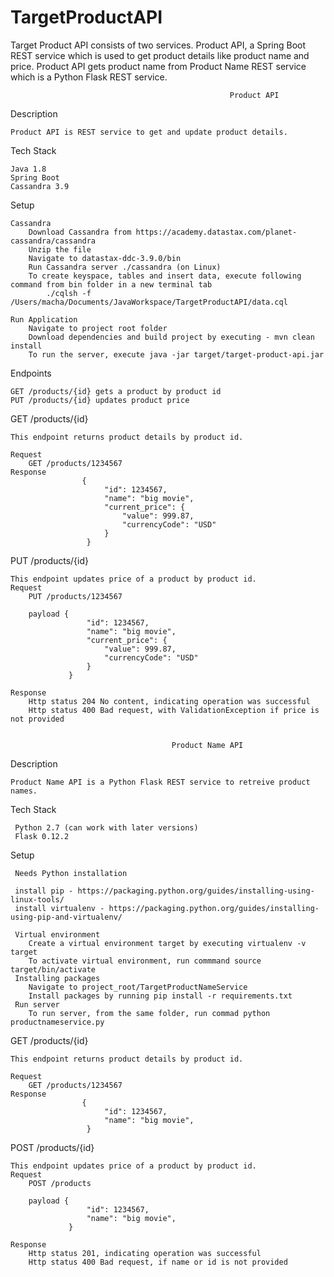 # TargetProductAPI

Target Product API consists of two services. Product API, a Spring Boot REST service which is used 
to get product details like product name and price. Product API gets product name from Product Name REST service 
which is a Python Flask REST service. 
                                                     
                                                     Product API 
Description

    Product API is REST service to get and update product details.

Tech Stack

    Java 1.8
    Spring Boot
    Cassandra 3.9
                                     
Setup

    Cassandra
        Download Cassandra from https://academy.datastax.com/planet-cassandra/cassandra
        Unzip the file
        Navigate to datastax-ddc-3.9.0/bin
        Run Cassandra server ./cassandra (on Linux)
        To create keyspace, tables and insert data, execute following command from bin folder in a new terminal tab
            ./cqlsh -f /Users/macha/Documents/JavaWorkspace/TargetProductAPI/data.cql
    
    Run Application
        Navigate to project root folder
        Download dependencies and build project by executing - mvn clean install
        To run the server, execute java -jar target/target-product-api.jar
        
            
Endpoints
     
    GET /products/{id} gets a product by product id
    PUT /products/{id} updates product price 


GET /products/{id}           

    This endpoint returns product details by product id. 

    Request
        GET /products/1234567
    Response
                    {
                         "id": 1234567,
                         "name": "big movie",
                         "current_price": {
                             "value": 999.87,
                             "currencyCode": "USD"
                         }
                     }
        
PUT /products/{id}           

    This endpoint updates price of a product by product id. 
    Request
        PUT /products/1234567
    
        payload {
                     "id": 1234567,
                     "name": "big movie",
                     "current_price": {
                         "value": 999.87,
                         "currencyCode": "USD"
                     }
                 }
        
    Response
        Http status 204 No content, indicating operation was successful
        Http status 400 Bad request, with ValidationException if price is not provided
        
                            
                                        Product Name API
Description           

    Product Name API is a Python Flask REST service to retreive product names. 
    
Tech Stack           

     Python 2.7 (can work with later versions)
     Flask 0.12.2
     
Setup   
     
     Needs Python installation

     install pip - https://packaging.python.org/guides/installing-using-linux-tools/
     install virtualenv - https://packaging.python.org/guides/installing-using-pip-and-virtualenv/
     
     Virtual environment
        Create a virtual environment target by executing virtualenv -v target
        To activate virtual environment, run commmand source target/bin/activate
     Installing packages
        Navigate to project_root/TargetProductNameService
        Install packages by running pip install -r requirements.txt
     Run server
        To run server, from the same folder, run commad python productnameservice.py

GET /products/{id}           

    This endpoint returns product details by product id. 

    Request
        GET /products/1234567
    Response
                    {
                         "id": 1234567,
                         "name": "big movie",
                     }
        
POST /products/{id}           

    This endpoint updates price of a product by product id. 
    Request
        POST /products
    
        payload {
                     "id": 1234567,
                     "name": "big movie",
                 }
        
    Response
        Http status 201, indicating operation was successful
        Http status 400 Bad request, if name or id is not provided
